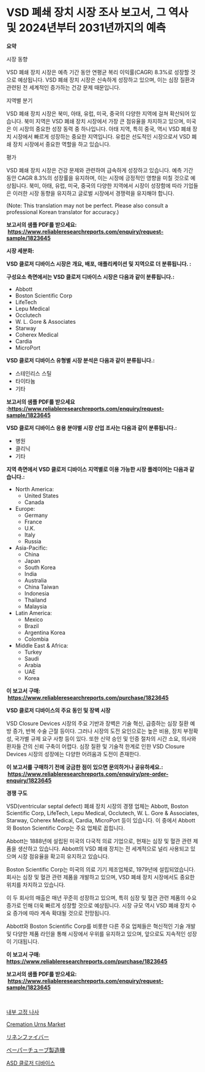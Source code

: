 <p><h1>VSD 폐쇄 장치 시장 조사 보고서, 그 역사 및 2024년부터 2031년까지의 예측</h1></p><p><strong>요약</strong></p>
<p><p>시장 동향</p><p>VSD 폐쇄 장치 시장은 예측 기간 동안 연평균 복리 이익률(CAGR) 8.3%로 성장할 것으로 예상됩니다. VSD 폐쇄 장치 시장은 신속하게 성장하고 있으며, 이는 심장 질환과 관련된 전 세계적인 증가하는 건강 문제 때문입니다.</p><p>지역별 분기</p><p>VSD 폐쇄 장치 시장은 북미, 아태, 유럽, 미국, 중국의 다양한 지역에 걸쳐 확산되어 있습니다. 북미 지역은 VSD 폐쇄 장치 시장에서 가장 큰 점유율을 차지하고 있으며, 미국은 이 시장의 중요한 성장 동력 중 하나입니다. 아태 지역, 특히 중국, 역시 VSD 폐쇄 장치 시장에서 빠르게 성장하는 중요한 지역입니다. 유럽은 선도적인 시장으로서 VSD 폐쇄 장치 시장에서 중요한 역할을 하고 있습니다.</p><p>평가</p><p>VSD 폐쇄 장치 시장은 건강 문제와 관련하여 급속하게 성장하고 있습니다. 예측 기간 동안 CAGR 8.3%의 성장률을 유지하며, 이는 시장에 긍정적인 영향을 미칠 것으로 예상됩니다. 북미, 아태, 유럽, 미국, 중국의 다양한 지역에서 시장이 성장함에 따라 기업들은 이러한 시장 동향을 유지하고 글로벌 시장에서 경쟁력을 유지해야 합니다.</p><p>(Note: This translation may not be perfect. Please also consult a professional Korean translator for accuracy.)</p></p>
<p><strong>보고서의 샘플 PDF를 받으세요: &nbsp;<a href="https://www.reliableresearchreports.com/enquiry/request-sample/1823645">https://www.reliableresearchreports.com/enquiry/request-sample/1823645</a></strong></p>
<p><strong>시장 세분화:</strong></p>
<p><strong> VSD 클로저 디바이스 시장은 개요, 배포, 애플리케이션 및 지역으로 더 분류됩니다. :</strong></p>
<p><strong>구성요소 측면에서는 VSD 클로저 디바이스 시장은 다음과 같이 분류됩니다.:</strong></p>
<p><ul><li>Abbott</li><li>Boston Scientific Corp</li><li>LifeTech</li><li>Lepu Medical</li><li>Occlutech</li><li>W. L. Gore & Associates</li><li>Starway</li><li>Coherex Medical</li><li>Cardia</li><li>MicroPort</li></ul></p>
<p><strong> VSD 클로저 디바이스 유형별 시장 분석은 다음과 같이 분류됩니다.:</strong></p>
<p><ul><li>스테인리스 스틸</li><li>타이타늄</li><li>기타</li></ul></p>
<p><strong>보고서의 샘플 PDF를 받으세요 :<a href="https://www.reliableresearchreports.com/enquiry/request-sample/1823645">https://www.reliableresearchreports.com/enquiry/request-sample/1823645</a></strong></p>
<p><strong> VSD 클로저 디바이스 응용 분야별 시장 산업 조사는 다음과 같이 분류됩니다.:</strong></p>
<p><ul><li>병원</li><li>클리닉</li><li>기타</li></ul></p>
<p><strong>지역 측면에서 VSD 클로저 디바이스 지역별로 이용 가능한 시장 플레이어는 다음과 같습니다.:</strong></p>
<p><ul>
    <li>
        North America:
        <ul>
            <li>United States</li>
            <li>Canada</li>
        </ul>
    </li>
    <li>
        Europe:
        <ul>
            <li>Germany</li>
            <li>France</li>
            <li>U.K.</li>
            <li>Italy</li>
            <li>Russia</li>
        </ul>
    </li>
    <li>
        Asia-Pacific:
        <ul>
            <li>China</li>
            <li>Japan</li>
            <li>South Korea</li>
            <li>India</li>
            <li>Australia</li>
            <li>China Taiwan</li>
            <li>Indonesia</li>
            <li>Thailand</li>
            <li>Malaysia</li>
        </ul>
    </li>
    <li>
        Latin America:
        <ul>
            <li>Mexico</li>
            <li>Brazil</li>
            <li>Argentina Korea</li>
            <li>Colombia</li>
        </ul>
    </li>
    <li>
        Middle East & Africa:
        <ul>
            <li>Turkey</li>
            <li>Saudi</li>
            <li>Arabia</li>
            <li>UAE</li>
            <li>Korea</li>
        </ul>
    </li>
    </ul></p>
<p><strong>이 보고서 구매: &nbsp;<a href="https://www.reliableresearchreports.com/purchase/1823645">https://www.reliableresearchreports.com/purchase/1823645</a></strong></p>
<p><strong>VSD 클로저 디바이스의 주요 동인 및 장벽 시장</strong></p>
<p><p>VSD Closure Devices 시장의 주요 기반과 장벽은 기술 혁신, 급증하는 심장 질환 예방 증가, 반복 수술 근절 등이다. 그러나 시장의 도전 요인으로는 높은 비용, 장치 부정확성, 국가별 규제 요구 사항 등이 있다. 또한 신약 승인 및 인증 절차의 시간 소요, 의사와 환자들 간의 신뢰 구축이 어렵다. 심장 질환 및 기술적 한계로 인한 VSD Closure Devices 시장의 성장에는 다양한 어려움과 도전이 존재한다.</p></p>
<p><strong>이 보고서를 구매하기 전에 궁금한 점이 있으면 문의하거나 공유하세요.: &nbsp;<a href="https://www.reliableresearchreports.com/enquiry/pre-order-enquiry/1823645">https://www.reliableresearchreports.com/enquiry/pre-order-enquiry/1823645</a></strong></p>
<p><strong>경쟁 구도</strong></p>
<p><p>VSD(ventricular septal defect) 폐쇄 장치 시장의 경쟁 업체는 Abbott, Boston Scientific Corp, LifeTech, Lepu Medical, Occlutech, W. L. Gore & Associates, Starway, Coherex Medical, Cardia, MicroPort 등이 있습니다. 이 중에서 Abbott와 Boston Scientific Corp는 주요 업체로 꼽힙니다.</p><p>Abbott는 1888년에 설립된 미국의 다국적 의료 기업으로, 현재는 심장 및 혈관 관련 제품을 생산하고 있습니다. Abbott의 VSD 폐쇄 장치는 전 세계적으로 널리 사용되고 있으며 시장 점유율을 확고히 유지하고 있습니다.</p><p>Boston Scientific Corp는 미국의 의료 기기 제조업체로, 1979년에 설립되었습니다. 회사는 심장 및 혈관 관련 제품을 개발하고 있으며, VSD 폐쇄 장치 시장에서도 중요한 위치를 차지하고 있습니다.</p><p>이 두 회사의 매출은 매년 꾸준히 성장하고 있으며, 특히 심장 및 혈관 관련 제품의 수요 증가로 인해 더욱 빠르게 성장할 것으로 예상됩니다. 시장 규모 역시 VSD 폐쇄 장치 수요 증가에 따라 계속 확대될 것으로 전망됩니다.</p><p>Abbott와 Boston Scientific Corp를 비롯한 다른 주요 업체들은 혁신적인 기술 개발 및 다양한 제품 라인을 통해 시장에서 우위를 유지하고 있으며, 앞으로도 지속적인 성장이 기대됩니다.</p></p>
<p><strong>이 보고서 구매: &nbsp; <a href="https://www.reliableresearchreports.com/purchase/1823645">https://www.reliableresearchreports.com/purchase/1823645</a></strong></p>
<p><strong>보고서의 샘플 PDF를 받으세요: &nbsp;<a href="https://www.reliableresearchreports.com/enquiry/request-sample/1823645">https://www.reliableresearchreports.com/enquiry/request-sample/1823645</a></strong><strong></strong></p>
<p>&nbsp;</p>
<p><p><a href="https://github.com/crfsywufhm81415/Market-Research-Report-List-1/blob/main/70555954647.md">내부 고정 나사</a></p><p><a href="https://github.com/RickHolmes3/Market-Research-Report-List-4/blob/main/cremation-urns-market.md">Cremation Urns Market</a></p><p><a href="https://medium.com/@camron674/%E3%83%AA%E3%83%8D%E3%83%B3%E7%B9%8A%E7%B6%AD%E5%B8%82%E5%A0%B4%E3%81%AE%E6%B4%9E%E5%AF%9F-%E5%B8%82%E5%A0%B4%E3%81%AE%E3%83%88%E3%83%AC%E3%83%B3%E3%83%89-%E6%88%90%E9%95%B7-2024%E5%B9%B4%E3%81%8B%E3%82%892031%E5%B9%B4%E3%81%BE%E3%81%A7%E3%81%AE%E4%BA%88%E6%B8%AC-9f6cc2dcd343">リネンファイバー</a></p><p><a href="https://github.com/zekaoe592392/Market-Research-Report-List-1/blob/main/44415895074.md">ペーパーチューブ製造機</a></p><p><a href="https://github.com/vs10l4sfg5c/Market-Research-Report-List-1/blob/main/31403474648.md">ASD 클로저 디바이스</a></p></p>